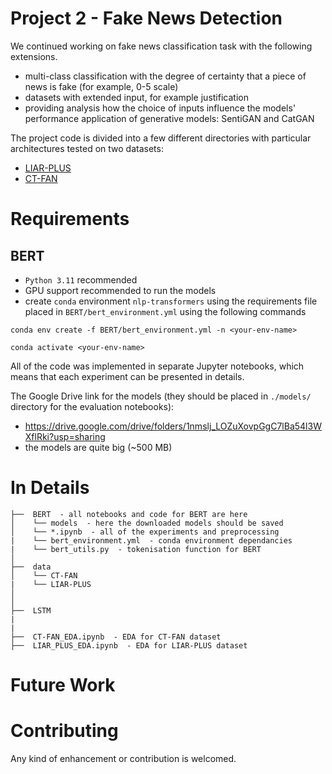 # Project 2 - Fake News Detection
We continued working on fake news classification task with the following extensions.
- multi-class classification with the degree of certainty that a piece of news is fake (for example, 0-5 scale)
- datasets with extended input, for example justification
- providing analysis how the choice of inputs influence the models' performance
application of generative models: SentiGAN and CatGAN

The project code is divided into a few different directories with particular architectures tested on two datasets: 
- [LIAR-PLUS](https://github.com/Tariq60/LIAR-PLUS)
- [CT-FAN](https://zenodo.org/record/4714517)

# Requirements
## BERT
- `Python 3.11` recommended
- GPU support recommended to run the models
- create `conda` environment `nlp-transformers` using the requirements file placed in `BERT/bert_environment.yml` using the following commands

```
conda env create -f BERT/bert_environment.yml -n <your-env-name>

conda activate <your-env-name>
```
All of the code was implemented in separate Jupyter notebooks, which means that each experiment can be presented in details. 

The Google Drive link for the models (they should be placed in `./models/` directory for the evaluation notebooks):

- https://drive.google.com/drive/folders/1nmslj_LOZuXovpGgC7lBa54l3WXflRki?usp=sharing
- the models are quite big (~500 MB)



# In Details
```
├──  BERT  - all notebooks and code for BERT are here
│    └── models  - here the downloaded models should be saved
│    └── *.ipynb  - all of the experiments and preprocessing
|    └── bert_environment.yml  - conda environment dependancies
|    └── bert_utils.py  - tokenisation function for BERT
│
├──  data  
│    └── CT-FAN
|    └── LIAR-PLUS
│
│
├──  LSTM
|
|
├──  CT-FAN_EDA.ipynb  - EDA for CT-FAN dataset
├──  LIAR_PLUS_EDA.ipynb  - EDA for LIAR-PLUS dataset
```


# Future Work

# Contributing
Any kind of enhancement or contribution is welcomed.

